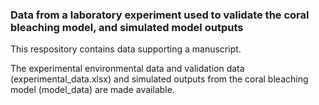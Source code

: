 ### Data from a laboratory experiment used to validate the coral bleaching model, and simulated model outputs
This respository contains data supporting a manuscript. 

The experimental environmental data and validation data (experimental_data.xlsx) and simulated outputs from the coral bleaching model (model_data) are made available.
